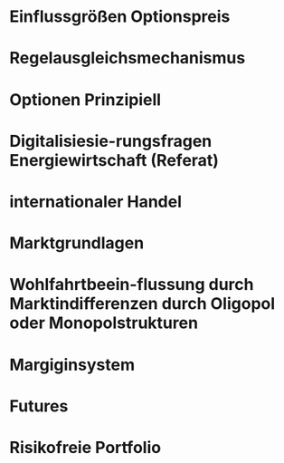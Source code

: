 # Einflussgrößen Optionspreis

# Regelausgleichsmechanismus

# Optionen Prinzipiell

# Digitalisiesie-rungsfragen Energiewirtschaft (Referat)

# internationaler Handel

# Marktgrundlagen

# Wohlfahrtbeein-flussung durch Marktindifferenzen durch Oligopol oder Monopolstrukturen

# Margiginsystem

# Futures

# Risikofreie Portfolio

